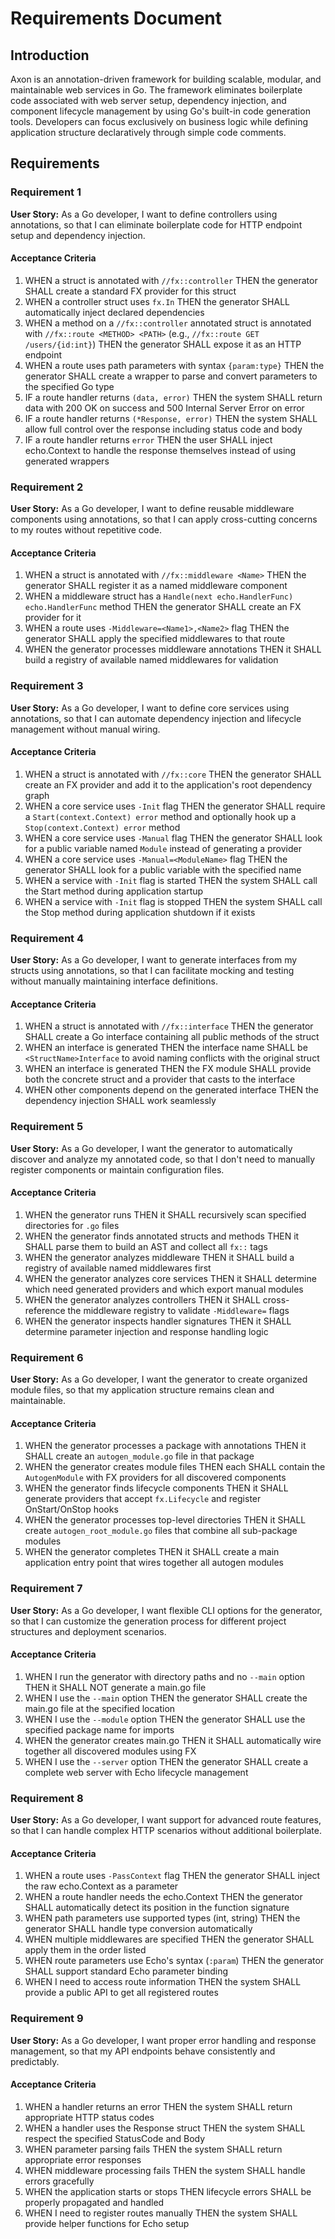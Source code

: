 # Requirements Document

## Introduction

Axon is an annotation-driven framework for building scalable, modular, and maintainable web services in Go. The framework eliminates boilerplate code associated with web server setup, dependency injection, and component lifecycle management by using Go's built-in code generation tools. Developers can focus exclusively on business logic while defining application structure declaratively through simple code comments.

## Requirements

### Requirement 1

**User Story:** As a Go developer, I want to define controllers using annotations, so that I can eliminate boilerplate code for HTTP endpoint setup and dependency injection.

#### Acceptance Criteria

1. WHEN a struct is annotated with `//fx::controller` THEN the generator SHALL create a standard FX provider for this struct
2. WHEN a controller struct uses `fx.In` THEN the generator SHALL automatically inject declared dependencies
3. WHEN a method on a `//fx::controller` annotated struct is annotated with `//fx::route <METHOD> <PATH>` (e.g., `//fx::route GET /users/{id:int}`) THEN the generator SHALL expose it as an HTTP endpoint
4. WHEN a route uses path parameters with syntax `{param:type}` THEN the generator SHALL create a wrapper to parse and convert parameters to the specified Go type
5. IF a route handler returns `(data, error)` THEN the system SHALL return data with 200 OK on success and 500 Internal Server Error on error
6. IF a route handler returns `(*Response, error)` THEN the system SHALL allow full control over the response including status code and body
7. IF a route handler returns `error` THEN the user SHALL inject echo.Context to handle the response themselves instead of using generated wrappers

### Requirement 2

**User Story:** As a Go developer, I want to define reusable middleware components using annotations, so that I can apply cross-cutting concerns to my routes without repetitive code.

#### Acceptance Criteria

1. WHEN a struct is annotated with `//fx::middleware <Name>` THEN the generator SHALL register it as a named middleware component
2. WHEN a middleware struct has a `Handle(next echo.HandlerFunc) echo.HandlerFunc` method THEN the generator SHALL create an FX provider for it
3. WHEN a route uses `-Middleware=<Name1>,<Name2>` flag THEN the generator SHALL apply the specified middlewares to that route
4. WHEN the generator processes middleware annotations THEN it SHALL build a registry of available named middlewares for validation

### Requirement 3

**User Story:** As a Go developer, I want to define core services using annotations, so that I can automate dependency injection and lifecycle management without manual wiring.

#### Acceptance Criteria

1. WHEN a struct is annotated with `//fx::core` THEN the generator SHALL create an FX provider and add it to the application's root dependency graph
2. WHEN a core service uses `-Init` flag THEN the generator SHALL require a `Start(context.Context) error` method and optionally hook up a `Stop(context.Context) error` method
3. WHEN a core service uses `-Manual` flag THEN the generator SHALL look for a public variable named `Module` instead of generating a provider
4. WHEN a core service uses `-Manual=<ModuleName>` flag THEN the generator SHALL look for a public variable with the specified name
5. WHEN a service with `-Init` flag is started THEN the system SHALL call the Start method during application startup
6. WHEN a service with `-Init` flag is stopped THEN the system SHALL call the Stop method during application shutdown if it exists

### Requirement 4

**User Story:** As a Go developer, I want to generate interfaces from my structs using annotations, so that I can facilitate mocking and testing without manually maintaining interface definitions.

#### Acceptance Criteria

1. WHEN a struct is annotated with `//fx::interface` THEN the generator SHALL create a Go interface containing all public methods of the struct
2. WHEN an interface is generated THEN the interface name SHALL be `<StructName>Interface` to avoid naming conflicts with the original struct
3. WHEN an interface is generated THEN the FX module SHALL provide both the concrete struct and a provider that casts to the interface
4. WHEN other components depend on the generated interface THEN the dependency injection SHALL work seamlessly

### Requirement 5

**User Story:** As a Go developer, I want the generator to automatically discover and analyze my annotated code, so that I don't need to manually register components or maintain configuration files.

#### Acceptance Criteria

1. WHEN the generator runs THEN it SHALL recursively scan specified directories for `.go` files
2. WHEN the generator finds annotated structs and methods THEN it SHALL parse them to build an AST and collect all `fx::` tags
3. WHEN the generator analyzes middleware THEN it SHALL build a registry of available named middlewares first
4. WHEN the generator analyzes core services THEN it SHALL determine which need generated providers and which export manual modules
5. WHEN the generator analyzes controllers THEN it SHALL cross-reference the middleware registry to validate `-Middleware=` flags
6. WHEN the generator inspects handler signatures THEN it SHALL determine parameter injection and response handling logic

### Requirement 6

**User Story:** As a Go developer, I want the generator to create organized module files, so that my application structure remains clean and maintainable.

#### Acceptance Criteria

1. WHEN the generator processes a package with annotations THEN it SHALL create an `autogen_module.go` file in that package
2. WHEN the generator creates module files THEN each SHALL contain the `AutogenModule` with FX providers for all discovered components
3. WHEN the generator finds lifecycle components THEN it SHALL generate providers that accept `fx.Lifecycle` and register OnStart/OnStop hooks
4. WHEN the generator processes top-level directories THEN it SHALL create `autogen_root_module.go` files that combine all sub-package modules
5. WHEN the generator completes THEN it SHALL create a main application entry point that wires together all autogen modules

### Requirement 7

**User Story:** As a Go developer, I want flexible CLI options for the generator, so that I can customize the generation process for different project structures and deployment scenarios.

#### Acceptance Criteria

1. WHEN I run the generator with directory paths and no `--main` option THEN it SHALL NOT generate a main.go file
2. WHEN I use the `--main` option THEN the generator SHALL create the main.go file at the specified location
3. WHEN I use the `--module` option THEN the generator SHALL use the specified package name for imports
4. WHEN the generator creates main.go THEN it SHALL automatically wire together all discovered modules using FX
5. WHEN I use the `--server` option THEN the generator SHALL create a complete web server with Echo lifecycle management


### Requirement 8

**User Story:** As a Go developer, I want support for advanced route features, so that I can handle complex HTTP scenarios without additional boilerplate.

#### Acceptance Criteria

1. WHEN a route uses `-PassContext` flag THEN the generator SHALL inject the raw echo.Context as a parameter
2. WHEN a route handler needs the echo.Context THEN the generator SHALL automatically detect its position in the function signature
3. WHEN path parameters use supported types (int, string) THEN the generator SHALL handle type conversion automatically
4. WHEN multiple middlewares are specified THEN the generator SHALL apply them in the order listed
5. WHEN route parameters use Echo's syntax (`:param`) THEN the generator SHALL support standard Echo parameter binding
6. WHEN I need to access route information THEN the system SHALL provide a public API to get all registered routes

### Requirement 9

**User Story:** As a Go developer, I want proper error handling and response management, so that my API endpoints behave consistently and predictably.

#### Acceptance Criteria

1. WHEN a handler returns an error THEN the system SHALL return appropriate HTTP status codes
2. WHEN a handler uses the Response struct THEN the system SHALL respect the specified StatusCode and Body
3. WHEN parameter parsing fails THEN the system SHALL return appropriate error responses
4. WHEN middleware processing fails THEN the system SHALL handle errors gracefully
5. WHEN the application starts or stops THEN lifecycle errors SHALL be properly propagated and handled
6. WHEN I need to register routes manually THEN the system SHALL provide helper functions for Echo setup